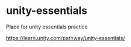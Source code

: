 # unity-essentials
Place for unity essentials practice

https://learn.unity.com/pathway/unity-essentials/
